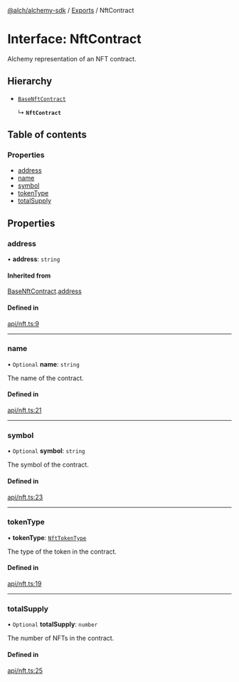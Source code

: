 [@alch/alchemy-sdk](../README.md) / [Exports](../modules.md) / NftContract

# Interface: NftContract

Alchemy representation of an NFT contract.

## Hierarchy

- [`BaseNftContract`](BaseNftContract.md)

  ↳ **`NftContract`**

## Table of contents

### Properties

- [address](NftContract.md#address)
- [name](NftContract.md#name)
- [symbol](NftContract.md#symbol)
- [tokenType](NftContract.md#tokentype)
- [totalSupply](NftContract.md#totalsupply)

## Properties

### address

• **address**: `string`

#### Inherited from

[BaseNftContract](BaseNftContract.md).[address](BaseNftContract.md#address)

#### Defined in

[api/nft.ts:9](https://github.com/alchemyplatform/alchemy-sdk-js/blob/865aa2b/src/api/nft.ts#L9)

___

### name

• `Optional` **name**: `string`

The name of the contract.

#### Defined in

[api/nft.ts:21](https://github.com/alchemyplatform/alchemy-sdk-js/blob/865aa2b/src/api/nft.ts#L21)

___

### symbol

• `Optional` **symbol**: `string`

The symbol of the contract.

#### Defined in

[api/nft.ts:23](https://github.com/alchemyplatform/alchemy-sdk-js/blob/865aa2b/src/api/nft.ts#L23)

___

### tokenType

• **tokenType**: [`NftTokenType`](../enums/NftTokenType.md)

The type of the token in the contract.

#### Defined in

[api/nft.ts:19](https://github.com/alchemyplatform/alchemy-sdk-js/blob/865aa2b/src/api/nft.ts#L19)

___

### totalSupply

• `Optional` **totalSupply**: `number`

The number of NFTs in the contract.

#### Defined in

[api/nft.ts:25](https://github.com/alchemyplatform/alchemy-sdk-js/blob/865aa2b/src/api/nft.ts#L25)
